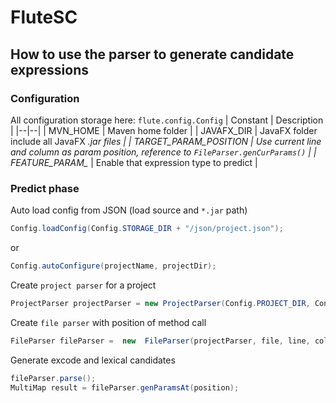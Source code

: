 # FluteSC
## How to use the parser to generate candidate expressions
### Configuration
All configuration storage here: `flute.config.Config`
| Constant | Description  |
|--|--|
| MVN_HOME | Maven home folder |
| JAVAFX_DIR | JavaFX folder include all JavaFX *.jar files |
| TARGET_PARAM_POSITION | Use current line and column as param position, reference to `FileParser.genCurParams()` |
| FEATURE_PARAM_* | Enable that expression type to predict |

### Predict phase

Auto load config from JSON (load source and `*.jar` path)
```java
Config.loadConfig(Config.STORAGE_DIR + "/json/project.json");
```
or
```java
Config.autoConfigure(projectName, projectDir);
```

Create `project parser` for a project
```java
ProjectParser projectParser = new ProjectParser(Config.PROJECT_DIR, Config.SOURCE_PATH, Config.ENCODE_SOURCE, Config.CLASS_PATH, Config.JDT_LEVEL, Config.JAVA_VERSION);
```

Create `file parser` with position of method call
```java
FileParser fileParser =  new  FileParser(projectParser, file, line, column);
```

Generate excode and lexical candidates
```java
fileParser.parse(); 
MultiMap result = fileParser.genParamsAt(position);
```
